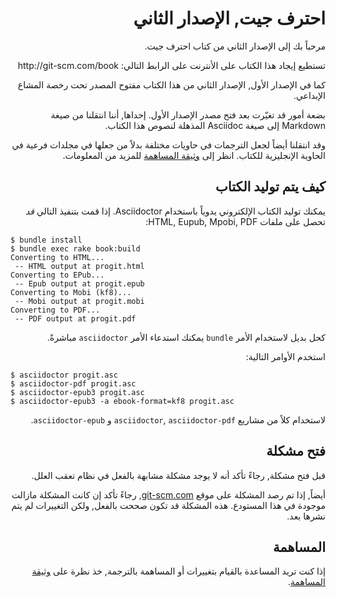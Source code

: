 <p><h1 dir='rtl'>احترف جيت, الإصدار الثاني</h1></p>

<p dir='rtl'>مرحباً بك إلى الإصدار الثاني من كتاب احترف جيت.</p>

<p dir='rtl'>تستطيع إيجاد هذا الكتاب على الأنترنت على الرابط التالي: http://git-scm.com/book</p>

<p dir='rtl'>كما في الإصدار الأول, الإصدار الثاني من هذا الكتاب مفتوح المصدر تحت رخصة المشاع الإبداعي.</p>

<p dir='rtl'>بضعة أمور قد تغيّرت بعد فتح مصدر الإصدار الأول. إحداها, أننا انتقلنا من صيغة Markdown إلى صيغة Asciidoc المذهلة لنصوص هذا الكتاب.</p>

<p dir='rtl'>وقد انتقلنا أيضاً لجعل الترجمات في حاويات مختلفة بدلاً من جعلها في مجلدات فرعية في الحاوية الإنجليزية للكتاب. انظر إلى 
<a href='https://github.com/progit2-ar/progit2/blob/master/CONTRIBUTING.md'>وثيقة المساهمة</a>
للمزيد من المعلومات. </p> 


<p><h2 dir='rtl'>كيف يتم توليد الكتاب</h2></p>

<p dir='rtl'>يمكنك توليد الكتاب الإلكتروني يدوياً باستخدام Asciidoctor. إذا قمت بتنفيذ التالي <i>قد</i> تحصل على ملفات HTML, Eupub, Mpobi, PDF:</p>


```
$ bundle install
$ bundle exec rake book:build
Converting to HTML...
 -- HTML output at progit.html
Converting to EPub...
 -- Epub output at progit.epub
Converting to Mobi (kf8)...
 -- Mobi output at progit.mobi
Converting to PDF...
 -- PDF output at progit.pdf
```

<p dir='rtl'>كحل بديل لاستخدام الأمر <code>bundle</code> يمكنك استدعاء الأمر <code>asciidoctor</code> مباشرةً.</p>

<p dir='rtl'>استخدم الأوامر التالية:</p>

```
$ asciidoctor progit.asc
$ asciidoctor-pdf progit.asc
$ asciidoctor-epub3 progit.asc
$ asciidoctor-epub3 -a ebook-format=kf8 progit.asc
```
<p dir='rtl'>لاستخدام كلاً من مشاريع <code>asciidoctor</code>, <code>asciidoctor-pdf</code> و <code>asciidoctor-epub</code>.</p>


<p><h2 dir='rtl'>فتح مشكلة</h2></p>

<p dir='rtl'>قبل فتح مشكلة, رجاءً تأكد أنه لا يوجد مشكلة مشابهة بالفعل في نظام تعقب العلل.</p>

<p dir='rtl'>أيضاً, إذا تم رصد المشكلة على موقع <a href='https://git-scm.com'>git-scm.com</a>, رجاءً تأكد إن كانت المشكلة مازالت موجودة في هذا المستودع. هذه المشكلة قد تكون صححت بالفعل, ولكن التغييرات لم يتم نشرها بعد.</p>


<p><h2 dir='rtl'>المساهمة</h2></p>

<p dir='rtl'>إذا كنت تريد المساعدة بالقيام بتغييرات أو المساهمة بالترجمة, خذ نظرة على
<a href='https://github.com/progit2-ar/progit2/blob/master/CONTRIBUTING.md'>وثيقة المساهمة</a>.</p>

